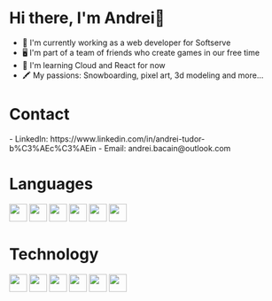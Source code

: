 <h1>Hi there, I'm Andrei👋</h1>

- 💼  I'm currently working as a web developer for Softserve
- 🖥️  I'm part of a team of friends who create games in our free time
- 🔭  I'm learning Cloud and React for now
- 🖍️  My passions: Snowboarding, pixel art, 3d modeling and more...

<h1>Contact</h1>
- LinkedIn: https://www.linkedin.com/in/andrei-tudor-b%C3%AEc%C3%AEin
- Email: andrei.bacain@outlook.com

<h1>Languages</h1> 

<img src="https://github.com/SleepBeary/SleepBeary/assets/89601695/4ac5d73c-2181-42ca-88f5-509cc462354a" width="32" height="32">
<img src="https://github.com/SleepBeary/SleepBeary/assets/89601695/58b06894-3dfb-4b7a-9e8b-75f031640490" width="32" height="32">
<img src="https://github.com/SleepBeary/SleepBeary/assets/89601695/b29254df-e82c-4b67-a8b7-71f149b19585" width="32" height="32">
<img src="https://github.com/SleepBeary/SleepBeary/assets/89601695/913c3729-f33f-4bd3-87b3-e776e8b62c7d" width="32" height="32">
<img src="https://github.com/SleepBeary/SleepBeary/assets/89601695/1a4798b8-db33-41e8-9d45-aadfb8a40eb2" width="32" height="32">
<img src="https://github.com/SleepBeary/SleepBeary/assets/89601695/4e522221-1232-41c7-a0fd-da71b8c1a281" width="32" height="32">

<h1>Technology</h1>

<img src="https://github.com/SleepBeary/SleepBeary/assets/89601695/76e4e758-8f64-4c1b-a5a9-f264b5bb1a05" width="32" height="32">
<img src="https://github.com/SleepBeary/SleepBeary/assets/89601695/9156c927-4b81-4724-8b72-36bcbaea2e0d" width="32" height="32">
<img src="https://github.com/SleepBeary/SleepBeary/assets/89601695/6597e519-8265-474b-8957-484960d4af0a" width="32" height="32">
<img src="https://github.com/SleepBeary/SleepBeary/assets/89601695/7b414a88-5a58-4eae-9b8f-07d585d98e4e" width="32" height="32">
<img src="https://github.com/SleepBeary/SleepBeary/assets/89601695/c88cb94e-679c-4bad-aeae-b26f8148d4e1" width="32" height="32">
<img src="https://github.com/SleepBeary/SleepBeary/assets/89601695/1bd4ff0a-c35d-4e88-9bf5-773bcafa604b" width="32" height="32">
